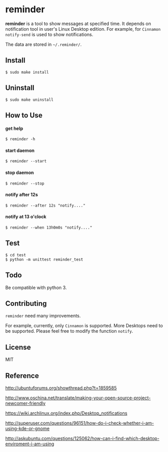 # reminder

**reminder** is a tool to show messages at specified time. It depends on  notification tool in user's Linux Desktop edition. For example, for `Cinnamon` `notify-send` is used to show notifications.

The data are stored in `~/.reminder/`.


## Install

```
$ sudo make install
```

## Uninstall
```
$ sudo make uninstall
```

## How to Use

#### get help
```
$ reminder -h
```
#### start daemon
```
$ reminder --start
```

#### stop daemon
```
$ reminder --stop
```

#### notify after 12s
```
$ reminder --after 12s "notify...."
```

#### notify at 13 o'clock
```
$ reminder --when 13h0m0s "notify...."
```

## Test
```
$ cd test
$ python -m unittest reminder_test
```

## Todo
Be compatible with python 3.

## Contributing
`reminder` need many improvements.

For example, currently, only `Cinnamon` is supported. More Desktops need to be supported. Please feel free to modify the function `notify`.

## License
MIT

## Reference

http://ubuntuforums.org/showthread.php?t=1859585

http://www.oschina.net/translate/making-your-open-source-project-newcomer-friendly

https://wiki.archlinux.org/index.php/Desktop_notifications

http://superuser.com/questions/96151/how-do-i-check-whether-i-am-using-kde-or-gnome

http://askubuntu.com/questions/125062/how-can-i-find-which-desktop-enviroment-i-am-using